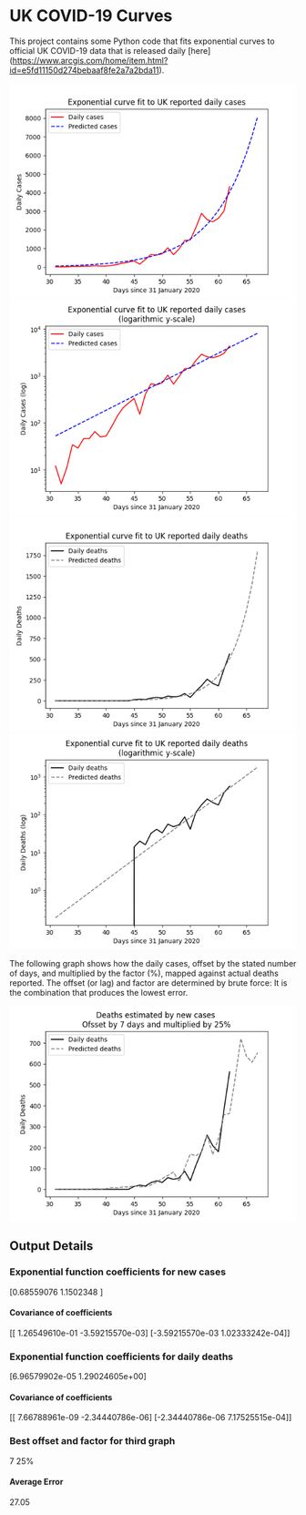 # UK COVID-19 Curves

This project contains some Python code that fits exponential curves to
official UK COVID-19 data that is released daily [here] (https://www.arcgis.com/home/item.html?id=e5fd11150d274bebaaf8fe2a7a2bda11).

![Graph of actual cases and exponential curve](cases.png)
![Graph of actual cases and exponential curve](cases-log.png)
![Graph of actual cases and exponential deaths](deaths.png)
![Graph of actual cases and exponential deaths](deaths-log.png)

The following graph shows how the daily cases, offset by the stated number of days,
and  multiplied by the factor (%), mapped against actual deaths reported.
The offset (or lag) and factor are determined by brute force:
It is the combination that produces the lowest error.

![Graph of predicted deaths based on earlier new cases](cases-deaths.png)

Output Details
--------------
<h3>Exponential function coefficients for new cases</h3>
[0.68559076 1.1502348 ]
<h4>Covariance of coefficients</h4>
[[ 1.26549610e-01 -3.59215570e-03]
 [-3.59215570e-03  1.02333242e-04]]
<h3>Exponential function coefficients for daily deaths</h3>
[6.96579902e-05 1.29024605e+00]
<h4>Covariance of coefficients</h4>
[[ 7.66788961e-09 -2.34440786e-06]
 [-2.34440786e-06  7.17525515e-04]] <br/>
<h3>Best offset and factor for third graph</h3>
7 25%
<h4>Average Error</h4>
27.05

